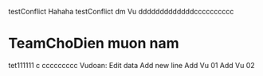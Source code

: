 
testConflict Hahaha
testConflict dm Vu
dddddddddddddcccccccccc
# TeamChoDien muon nam
tet111111
c ccccccccc
Vudoan: Edit data
Add new line
Add Vu 01
Add Vu 02
